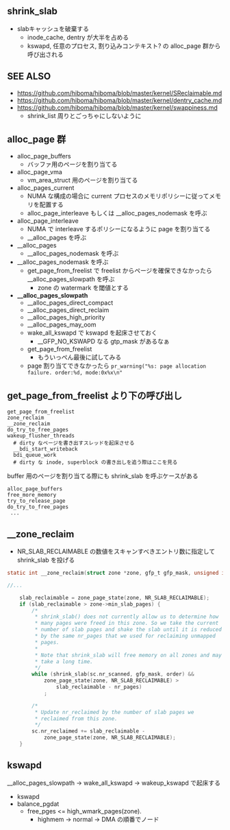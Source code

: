 ## shrink_slab

 * slabキャッシュを破棄する
   * inode_cache, dentry が大半を占める
   * kswapd, 任意のプロセス, 割り込みコンテキスト? の alloc_page 群から呼び出される

## SEE ALSO

 * https://github.com/hiboma/hiboma/blob/master/kernel/SReclaimable.md
 * https://github.com/hiboma/hiboma/blob/master/kernel/dentry_cache.md
 * https://github.com/hiboma/hiboma/blob/master/kernel/swappiness.md
   * shrink_list 周りとごっちゃにしないように

## alloc_page 群

 * alloc_page_buffers
   * バッファ用のページを割り当てる
 * alloc_page_vma
   * vm_area_struct 用のページを割り当てる
 * alloc_pages_current
   * NUMA な構成の場合に current プロセスのメモリポリシーに従ってメモリを配置する
   * alloc_page_interleave もしくは __alloc_pages_nodemask を呼ぶ
 * alloc_page_interleave
   * NUMA で interleave するポリシーになるように page を割り当てる
   * __alloc_pages を呼ぶ
 * __alloc_pages
   * __alloc_pages_nodemask を呼ぶ
 * __alloc_pages_nodemask を呼ぶ
   * get_page_from_freelist で freelist からページを確保できなかったら __alloc_pages_slowpath を呼ぶ
     * zone の watermark を閾値とする
 * **__alloc_pages_slowpath**
   * __alloc_pages_direct_compact
   * __alloc_pages_direct_reclaim
   * __alloc_pages_high_priority
   * __alloc_pages_may_oom
   * wake_all_kswapd で kswapd を起床させておく
     * __GFP_NO_KSWAPD なる gtp_mask があるなぁ
   * get_page_from_freelist
     * もういっぺん最後に試してみる
   * page 割り当てできなかったら `pr_warning("%s: page allocation failure. order:%d, mode:0x%x\n"`

## get_page_from_freelist より下の呼び出し

```
get_page_from_freelist
zone_reclaim
__zone_reclaim
do_try_to_free_pages
wakeup_flusher_threads
  # dirty なページを書き出すスレッドを起床させる
  __bdi_start_writeback
  bdi_queue_work
  # dirty な inode, superblock の書き出しを追う際はここを見る
```

buffer 用のページを割り当てる際にも shrink_slab を呼ぶケースがある

```
alloc_page_buffers
free_more_memory
try_to_release_page
do_try_to_free_pages
 ...
```

## __zone_reclaim

 * NR_SLAB_RECLAIMABLE の数値をスキャンすべきエントリ数に指定して shrink_slab を投げる
```c
static int __zone_reclaim(struct zone *zone, gfp_t gfp_mask, unsigned int order)

//...

	slab_reclaimable = zone_page_state(zone, NR_SLAB_RECLAIMABLE);
	if (slab_reclaimable > zone->min_slab_pages) {
		/*
		 * shrink_slab() does not currently allow us to determine how
		 * many pages were freed in this zone. So we take the current
		 * number of slab pages and shake the slab until it is reduced
		 * by the same nr_pages that we used for reclaiming unmapped
		 * pages.
		 *
		 * Note that shrink_slab will free memory on all zones and may
		 * take a long time.
		 */
		while (shrink_slab(sc.nr_scanned, gfp_mask, order) &&
			zone_page_state(zone, NR_SLAB_RECLAIMABLE) >
				slab_reclaimable - nr_pages)
			;

		/*
		 * Update nr_reclaimed by the number of slab pages we
		 * reclaimed from this zone.
		 */
		sc.nr_reclaimed += slab_reclaimable -
			zone_page_state(zone, NR_SLAB_RECLAIMABLE);
	}
```
## kswapd

__alloc_pages_slowpath -> wake_all_kswapd -> wakeup_kswapd で起床する

 * kswapd
 * balance_pgdat
   * free_pges <= high_wmark_pages(zone).
     * highmem -> normal -> DMA の順番でノード

